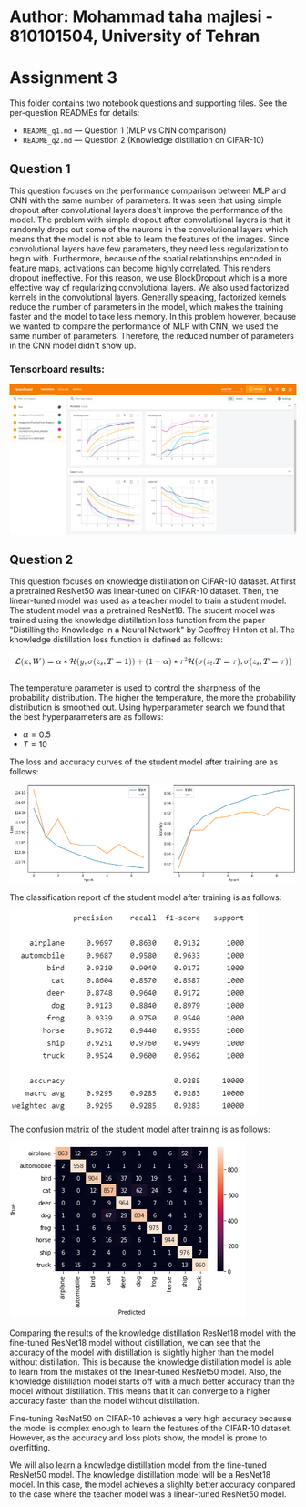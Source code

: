 # Author: Mohammad taha majlesi - 810101504, University of Tehran
# Assignment 3

This folder contains two notebook questions and supporting files. See the per-question READMEs for details:

- `README_q1.md` — Question 1 (MLP vs CNN comparison)
- `README_q2.md` — Question 2 (Knowledge distillation on CIFAR-10)

## Question 1
This question focuses on the performance comparison between MLP and CNN with the same number of parameters. 
It was seen that using simple dropout after convolutional layers does't improve the performance of the model. The problem with simple dropout after convolutional layers is that it randomly drops out some of the neurons in the convolutional layers which means that the model is not able to learn the features of the images. Since convolutional layers have few parameters, they need less regularization to begin with. Furthermore, because of the spatial relationships encoded in feature maps, activations can become highly correlated. This renders dropout ineffective. For this reason, we use BlockDropout which is a more effective way of regularizing convolutional layers.
We also used factorized kernels in the convolutional layers.
Generally speaking, factorized kernels reduce the number of parameters in the model, which makes the training faster and the model to take less memory. In this problem however, because we wanted to compare the performance of MLP with CNN, we used the same number of parameters. Therefore, the reduced number of parameters in the CNN model didn't show up.

### Tensorboard results:
![Tensorboard results](./Figures/Tensorboard.png)

## Question 2

This question focuses on knowledge distillation on CIFAR-10 dataset. At first a pretrained ResNet50 was linear-tuned on CIFAR-10 dataset. Then, the linear-tuned model was used as a teacher model to train a student model. The student model was a pretrained ResNet18. The student model was trained using the knowledge distillation loss function from the paper "Distilling the Knowledge in a Neural Network" by Geoffrey Hinton et al. The knowledge distillation loss function is defined as follows:

![Knowledge Distillation](./Figures/KD_math_formula.png)

The temperature parameter is used to control the sharpness of the probability distribution. The higher the temperature, the more the probability distribution is smoothed out. 
Using hyperparameter search we found that the best hyperparameters are as follows:
* $\alpha = 0.5$
* $T = 10$

The loss and accuracy curves of the student model after training are as follows:

![Loss and Accuracy Curves](./Figures/Loss_and_Accuracy_curves.png)

The classification report of the student model after training is as follows:

![Classification Report](./Figures/Classification_report.png)

The confusion matrix of the student model after training is as follows:

![Confusion Matrix](./Figures/Confusion_matrix.png)

Comparing the results of the knowledge distillation ResNet18 model with the fine-tuned ResNet18 model without distillation, we can see that the accuracy of the model with distillation is slightly higher than the model without distillation. This is because the knowledge distillation model is able to learn from the mistakes of the linear-tuned ResNet50 model. Also, the knowledge distillation model starts off with a much better accuracy than the model without distillation. This means that it can converge to a higher accuracy faster than the model without distillation. 

Fine-tuning ResNet50 on CIFAR-10 achieves a very high accuracy because the model is complex enough to learn the features of the CIFAR-10 dataset. However, as the accuracy and loss plots show, the model is prone to overfitting.

We will also learn a knowledge distillation model from the fine-tuned ResNet50 model. The knowledge distillation model will be a ResNet18 model. In this case, the model achieves a slighlty better accuracy compared to the case where the teacher model was a linear-tuned ResNet50 model.